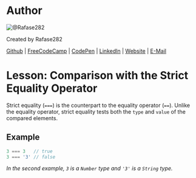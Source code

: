 # Author
![@Rafase282](https://avatars0.githubusercontent.com/Rafase282?&s=128)

Created by Rafase282

[Github](https://github.com/Rafase282) | [FreeCodeCamp](http://www.freecodecamp.com/rafase282) | [CodePen](http://codepen.io/Rafase282/) | [LinkedIn](https://www.linkedin.com/in/rafase282) | [Website](https://rafase282.github.io/) | [E-Mail](mailto:rafase282@gmail.com)

# Lesson: Comparison with the Strict Equality Operator
Strict equality (`===`) is the counterpart to the equality operator (`==`). Unlike the equality operator, strict equality tests both the `type` and `value` of the compared elements.

## Example

```js
3 === 3   // true
3 === '3' // false
```

_In the second example, `3` is a `Number` type and `'3'` is a `String` type._
